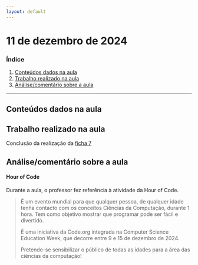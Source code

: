 ```yaml
---
layout: default
---
```


# 11 de dezembro de 2024

<h3><b>Índice</b></h3>

1. [Conteúdos dados na aula](#conteúdos-dados-na-aula)
2. [Trabalho realizado na aula](#trabalho-realizado-na-aula)
3. [Análise/comentário sobre a aula](#análisecomentário-sobre-a-aula)

---

## Conteúdos dados na aula

## Trabalho realizado na aula

Conclusão da realização da [ficha 7](../trabalhos/D1_PedroAlmeida_Ficha07.py)

## Análise/comentário sobre a aula

#### Hour of Code

Durante a aula, o professor fez referência à atividade da Hour of Code.

> É um evento mundial para que qualquer pessoa, de qualquer idade tenha contacto com os conceitos Ciências da Computação, durante 1 hora. Tem como objetivo mostrar que programar pode ser fácil e divertido.
>
> É uma iniciativa da Code.org integrada na Computer Science Education Week, que decorre entre 9 e 15 de dezembro de 2024.
>
> Pretende-se sensibilizar o público de todas as idades para a área das ciências da computação!
